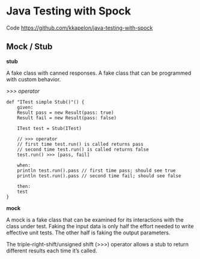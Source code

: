# Java Testing with Spock

Code
https://github.com/kkapelon/java-testing-with-spock

## Mock / Stub

**stub**

A fake class with canned responses.
A fake class that can be programmed with custom behavior.

*>>> operator*
```
def "ITest simple Stub()"() {
    given:
    Result pass = new Result(pass: true)
    Result fail = new Result(pass: false)

    ITest test = Stub(ITest)

    // >>> operator
    // first time test.run() is called returns pass 
    // second time test.run() is called returns false
    test.run() >>> [pass, fail]

    when:
    println test.run().pass // first time pass; should see true
    println test.run().pass // second time fail; should see false

    then:
    test
}
```

**mock**

A mock is a fake class that can be examined for its interactions with the class under test.
Faking the input data is only half the effort needed to write effective unit tests.
The other half is faking the output parameters.

The triple-right-shift/unsigned shift (>>>) operator allows a stub to return different results each time it’s called.
